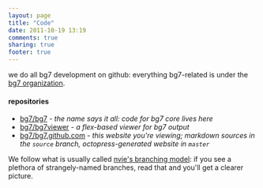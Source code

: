 ```yaml
---
layout: page
title: "Code"
date: 2011-10-19 13:19
comments: true
sharing: true
footer: true
---
```


we do all bg7 development on github: everything bg7-related is under the [bg7 organization](http://github.com/bg7/).

#### repositories ####

* [bg7/bg7](http://github.com/bg7/bg7) _- the name says it all: code for bg7 core lives here_
* [bg7/bg7viewer](http://github.com/bg7/bg7viewer) _- a flex-based viewer for bg7 output_
* [bg7/bg7.github.com](http://github.com/bg7/bg7.github.com) _- this website you're viewing; markdown sources in the `source` branch, octopress-generated website in `master`_

 We follow what is usually called [nvie's branching model](http://nvie.com/posts/a-successful-git-branching-model/): if you see a plethora of strangely-named branches, read that and you'll get a clearer picture.